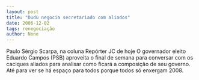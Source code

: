 ```yaml
---
layout: post
title: "Dudu negocia secretariado com aliados"
date: 2006-12-02
tags: renegociação
author: None
---
```

Paulo Sérgio Scarpa, na coluna Repórter JC de hoje
O governador eleito Eduardo Campos (PSB) aproveita o final de semana para conversar com os caciques aliados para analisar como ficará a composição de seu governo. Até para ver se há espaço para todos porque todos só enxergam 2008. 